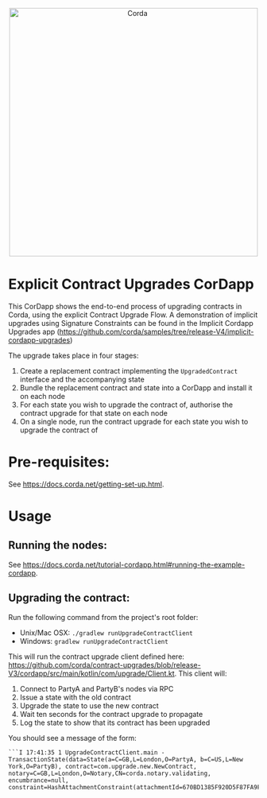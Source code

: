 <p align="center">
  <img src="https://www.corda.net/wp-content/uploads/2016/11/fg005_corda_b.png" alt="Corda" width="500">
</p>

# Explicit Contract Upgrades CorDapp

This CorDapp shows the end-to-end process of upgrading contracts in Corda, using the explicit Contract Upgrade Flow. A demonstration of implicit upgrades using Signature Constraints can be found in the Implicit Cordapp Upgrades app (https://github.com/corda/samples/tree/release-V4/implicit-cordapp-upgrades)

The upgrade takes place in four stages:

1. Create a replacement contract implementing the `UpgradedContract` interface and the accompanying state
2. Bundle the replacement contract and state into a CorDapp and install it on each node
3. For each state you wish to upgrade the contract of, authorise the contract upgrade for that state on each node
4. On a single node, run the contract upgrade for each state you wish to upgrade the contract of

# Pre-requisites:
  
See https://docs.corda.net/getting-set-up.html.

# Usage

## Running the nodes:

See https://docs.corda.net/tutorial-cordapp.html#running-the-example-cordapp.

## Upgrading the contract:

Run the following command from the project's root folder:

* Unix/Mac OSX: `./gradlew runUpgradeContractClient`
* Windows: `gradlew runUpgradeContractClient`

This will run the contract upgrade client defined here:
https://github.com/corda/contract-upgrades/blob/release-V3/cordapp/src/main/kotlin/com/upgrade/Client.kt. This
client will:

1. Connect to PartyA and PartyB's nodes via RPC
2. Issue a state with the old contract
3. Upgrade the state to use the new contract
4. Wait ten seconds for the contract upgrade to propagate
5. Log the state to show that its contract has been upgraded

You should see a message of the form:

    ```I 17:41:35 1 UpgradeContractClient.main - TransactionState(data=State(a=C=GB,L=London,O=PartyA, b=C=US,L=New 
    York,O=PartyB), contract=com.upgrade.new.NewContract, notary=C=GB,L=London,O=Notary,CN=corda.notary.validating,
    encumbrance=null, constraint=HashAttachmentConstraint(attachmentId=670BD1385F920D5F87FA9F42FAA2DE86E31F1CAD...))```
